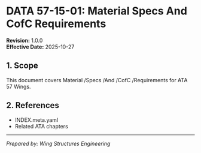 # DATA 57-15-01: Material Specs And CofC Requirements

**Revision:** 1.0.0  
**Effective Date:** 2025-10-27

## 1. Scope
This document covers Material /Specs /And /CofC /Requirements for ATA 57 Wings.

## 2. References
- INDEX.meta.yaml
- Related ATA chapters

---
*Prepared by: Wing Structures Engineering*

